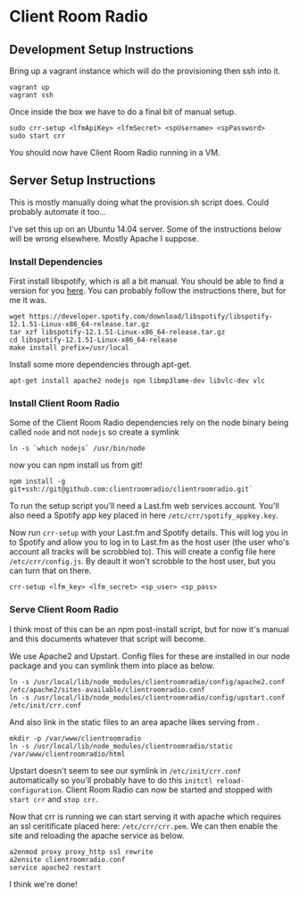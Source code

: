 # Client Room Radio

## Development Setup Instructions

Bring up a vagrant instance which will do the provisioning then ssh into it.

```
vagrant up
vagrant ssh
```

Once inside the box we have to do a final bit of manual setup.

```
sudo crr-setup <lfmApiKey> <lfmSecret> <spUsername> <spPassword>
sudo start crr
```

You should now have Client Room Radio running in a VM.

## Server Setup Instructions

This is mostly manually doing what the provision.sh script does. Could probably automate it too...

I've set this up on an Ubuntu 14.04 server. Some of the instructions below will be wrong elsewhere. Mostly Apache I suppose.

### Install Dependencies

First install libspotify, which is all a bit manual. You should be able to find a version for you [here](https://developer.spotify.com/technologies/libspotify/). You can probably follow the instructions there, but for me it was.

```
wget https://developer.spotify.com/download/libspotify/libspotify-12.1.51-Linux-x86_64-release.tar.gz
tar xzf libspotify-12.1.51-Linux-x86_64-release.tar.gz
cd libspotify-12.1.51-Linux-x86_64-release
make install prefix=/usr/local
```

Install some more dependencies through apt-get. 

```
apt-get install apache2 nodejs npm libmp3lame-dev libvlc-dev vlc
```

### Install Client Room Radio

Some of the Client Room Radio dependencies rely on the node binary being called `node` and not `nodejs` so create a symlink

```
ln -s `which nodejs` /usr/bin/node
```

now you can npm install us from git!

```
npm install -g git+ssh://git@github.com:clientroomradio/clientroomradio.git`
```

To run the setup script you'll need a Last.fm web services account. You'll also need a Spotify app key placed in here `/etc/crr/spotify_appkey.key`.

Now run `crr-setup` with your Last.fm and Spotify details. This will log you in to Spotify and allow you to log in to Last.fm as the host user (the user who's account all tracks will be scrobbled to). This will create a config file here `/etc/crr/config.js`. By deault it won't scrobble to the host user, but you can turn that on there.

```
crr-setup <lfm_key> <lfm_secret> <sp_user> <sp_pass>
```

### Serve Client Room Radio

I think most of this can be an npm post-install script, but for now it's manual and this documents whatever that script will become.

We use Apache2 and Upstart. Config files for these are installed in our node package and you can symlink them into place as below.

```
ln -s /usr/local/lib/node_modules/clientroomradio/config/apache2.conf /etc/apache2/sites-available/clientroomradio.conf
ln -s /usr/local/lib/node_modules/clientroomradio/config/upstart.conf /etc/init/crr.conf
```

And also link in the static files to an area apache likes serving from .

```
mkdir -p /var/www/clientroomradio
ln -s /usr/local/lib/node_modules/clientroomradio/static /var/www/clientroomradio/html
```

Upstart doesn't seem to see our symlink in `/etc/init/crr.conf` automatically so you'll probably have to do this `initctl reload-configuration`. Client Room Radio can now be started and stopped with `start crr` and `stop crr`.

Now that crr is running we can start serving it with apache which requires an ssl ceritificate placed here: `/etc/crr/crr.pem`. We can then enable the site and reloading the apache service as below.

```
a2enmod proxy proxy_http ssl rewrite
a2ensite clientroomradio.conf
service apache2 restart
```

I think we're done!
